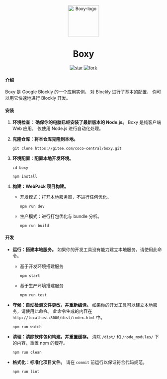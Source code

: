 <!--suppress HtmlDeprecatedAttribute -->
<p align="center">
   <br>
   <img width="100" src="https://gitee.com/coco-central/boxy/raw/master/src/icon/logo/boxy.svg" alt="Boxy-logo"/>
</p>

<h1 align="center">
   Boxy
</h1>

<div align="center">

[![star](https://gitee.com/coco-central/boxy/badge/star.svg?theme=dark)](https://gitee.com/coco-central/boxy/stargazers)
[![fork](https://gitee.com/coco-central/boxy/badge/fork.svg?theme=dark)](https://gitee.com/coco-central/boxy/members)

</div>

#### 介绍

Boxy 是 Google Blockly 的一个应用实例，
对 Blockly 进行了基本的配置，
你可以用它快速地进行 Blockly 开发。

#### 安装

1. **环境检查： 确保你的电脑已经安装了最新版本的 Node.js。**
   Boxy 是纯客户端 Web 应用，
   仅使用 Node.js 进行自动化处理。

2. **克隆仓库：将本仓库克隆到本地。**

   ```
   git clone https://gitee.com/coco-central/boxy.git
   ```

3. **环境配置：配置本地开发环境。**

   ```
   cd boxy
   ```

   ```
   npm install
   ```

4. **构建：WebPack 项目构建。**

   - 开发模式：打开本地服务器，不进行任何优化。
     ```
     npm run dev
     ```
   - 生产模式：进行打包优化与 bundle 分析。
     ```
     npm run build
     ```

#### 开发

- **运行：搭建本地服务。**
  如果你的开发工具没有能力建立本地服务，请使用此命令。

  - 基于开发环境搭建服务
    ```
    npm start
    ```
  - 基于生产环境搭建服务
    ```
    npm run test
    ```

- **守候：自动检测文件更改，并重新编译。**
  如果你的开发工具可以建立本地服务，请使用此命令。
  此命令生成的内容在 `http://localhost:8000/dist/index.html` 中。

  ```
  npm run watch
  ```

- **清理：清除软件包和构建，并重置缓存。**
  清除 `/dist/` 和 `/node_modules/` 下的内容，重置 npm 的缓存。

  ```
  npm run clean
  ```

- **格式化：标准化项目文件。**
  请在 `commit` 前运行以保证符合代码规范。

  ```
  npm run lint
  ```
